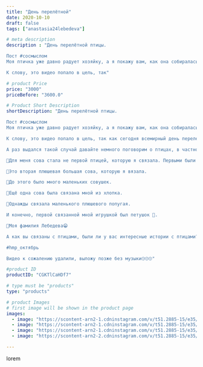 ```yaml
---
title: "День перелётной"
date: 2020-10-10
draft: false
tags: ["anastasia24lebedeva"]

# meta description
description : "День перелётной птицы.

Пост #сосмыслом
Моя птичка уже давно радует хозяйку, а я покажу вам, как она собиралась в дорогу.

К слову, это видео попало в цель, так"

# product Price
price: "3000"
priceBefore: "3600.0"

# Product Short Description
shortDescription: "День перелётной птицы.

Пост #сосмыслом
Моя птичка уже давно радует хозяйку, а я покажу вам, как она собиралась в дорогу.

К слову, это видео попало в цель, так как сегодня всемирный день перелетной птицы 🦢. И хотя, в реальной жизни🦉 к ним не относится, моя имеет прямое отношение.

А раз выдался такой случай давайте немного поговорим о птицах, в частности о совах. 

🦉Для меня сова стала не первой птицей, которую я связала. Первыми были пасхальные курочки. 

🦉Это вторая плюшевая большая сова, которую я вязала.

🦉До этого было много маленьких совушек. 

🦉Ещё одна сова была связана мной из хлопка. 

🦜Однажды связала маленького плюшевого попугая. 

И конечно, первой связанной мной игрушкой был петушок 🐓. 

🦢Моя фамилия Лебедева😁 

А как вы связаны с птицами, были ли у вас интересные истории с птицами? Делитесь в коммениариях

#hmp_октябрь

Видео к сожалению удалили, выложу позже без музыки🙄🙄🙄"

#product ID
productID: "CGKTlCaHDf7"

# type must be "products"
type: "products"

# product Images
# first image will be shown in the product page
images:
  - image: "https://scontent-arn2-1.cdninstagram.com/v/t51.2885-15/e35/121262912_1032290413888983_3585275676193184161_n.jpg?se=7&tp=1&_nc_ht=scontent-arn2-1.cdninstagram.com&_nc_cat=103&_nc_ohc=ckcDZtQJeT8AX8Cn2D1&ccb=7-4&oh=8244712c58cc90ac5ced5ee6616a4a64&oe=60822EB3&ig_cache_key=MjQxNjgzMDI1NDY0NjUzOTQ0Mw%3D%3D.2-ccb7-4"
  - image: "https://scontent-arn2-1.cdninstagram.com/v/t51.2885-15/e35/120845915_212380056893176_7648473922526594450_n.jpg?se=7&tp=1&_nc_ht=scontent-arn2-1.cdninstagram.com&_nc_cat=104&_nc_ohc=iPhQz_iqbPUAX_rcZVe&ccb=7-4&oh=29127ae8a08191fad24281ca2825119c&oe=6083FA2F&ig_cache_key=MjQxNjgzMDI1NDY2MzE5NDc4MA%3D%3D.2-ccb7-4"
  - image: "https://scontent-arn2-1.cdninstagram.com/v/t51.2885-15/e35/120998332_379040103471154_4635798841163209454_n.jpg?se=7&tp=1&_nc_ht=scontent-arn2-1.cdninstagram.com&_nc_cat=110&_nc_ohc=EDhq7V1JS6wAX9nnZvu&ccb=7-4&oh=d3c01c9ffb2d6b10c4a76bd2894fca4c&oe=608248FD&ig_cache_key=MjQxNjgzMDI1NDY3OTk1NDkyMw%3D%3D.2-ccb7-4"
  - image: "https://scontent-arn2-2.cdninstagram.com/v/t51.2885-15/e35/121073465_1701017736736241_7439297465929058569_n.jpg?se=7&tp=1&_nc_ht=scontent-arn2-2.cdninstagram.com&_nc_cat=105&_nc_ohc=pHphxlzRMvsAX_ztBuA&ccb=7-4&oh=3118ab32e34414267143326921c06b4e&oe=60836CD7&ig_cache_key=MjQxNjgzMDI1NDY3MTU0MDM1Mg%3D%3D.2-ccb7-4"

---
```

lorem
